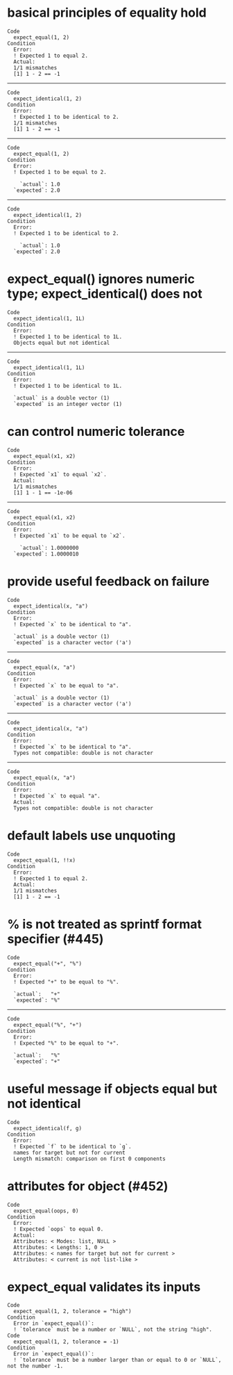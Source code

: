 # basical principles of equality hold

    Code
      expect_equal(1, 2)
    Condition
      Error:
      ! Expected 1 to equal 2.
      Actual:
      1/1 mismatches
      [1] 1 - 2 == -1

---

    Code
      expect_identical(1, 2)
    Condition
      Error:
      ! Expected 1 to be identical to 2.
      1/1 mismatches
      [1] 1 - 2 == -1

---

    Code
      expect_equal(1, 2)
    Condition
      Error:
      ! Expected 1 to be equal to 2.
      
        `actual`: 1.0
      `expected`: 2.0

---

    Code
      expect_identical(1, 2)
    Condition
      Error:
      ! Expected 1 to be identical to 2.
      
        `actual`: 1.0
      `expected`: 2.0

# expect_equal() ignores numeric type; expect_identical() does not

    Code
      expect_identical(1, 1L)
    Condition
      Error:
      ! Expected 1 to be identical to 1L.
      Objects equal but not identical

---

    Code
      expect_identical(1, 1L)
    Condition
      Error:
      ! Expected 1 to be identical to 1L.
      
      `actual` is a double vector (1)
      `expected` is an integer vector (1)

# can control numeric tolerance

    Code
      expect_equal(x1, x2)
    Condition
      Error:
      ! Expected `x1` to equal `x2`.
      Actual:
      1/1 mismatches
      [1] 1 - 1 == -1e-06

---

    Code
      expect_equal(x1, x2)
    Condition
      Error:
      ! Expected `x1` to be equal to `x2`.
      
        `actual`: 1.0000000
      `expected`: 1.0000010

# provide useful feedback on failure

    Code
      expect_identical(x, "a")
    Condition
      Error:
      ! Expected `x` to be identical to "a".
      
      `actual` is a double vector (1)
      `expected` is a character vector ('a')

---

    Code
      expect_equal(x, "a")
    Condition
      Error:
      ! Expected `x` to be equal to "a".
      
      `actual` is a double vector (1)
      `expected` is a character vector ('a')

---

    Code
      expect_identical(x, "a")
    Condition
      Error:
      ! Expected `x` to be identical to "a".
      Types not compatible: double is not character

---

    Code
      expect_equal(x, "a")
    Condition
      Error:
      ! Expected `x` to equal "a".
      Actual:
      Types not compatible: double is not character

# default labels use unquoting

    Code
      expect_equal(1, !!x)
    Condition
      Error:
      ! Expected 1 to equal 2.
      Actual:
      1/1 mismatches
      [1] 1 - 2 == -1

# % is not treated as sprintf format specifier (#445)

    Code
      expect_equal("+", "%")
    Condition
      Error:
      ! Expected "+" to be equal to "%".
      
      `actual`:   "+"
      `expected`: "%"

---

    Code
      expect_equal("%", "+")
    Condition
      Error:
      ! Expected "%" to be equal to "+".
      
      `actual`:   "%"
      `expected`: "+"

# useful message if objects equal but not identical

    Code
      expect_identical(f, g)
    Condition
      Error:
      ! Expected `f` to be identical to `g`.
      names for target but not for current
      Length mismatch: comparison on first 0 components

# attributes for object (#452)

    Code
      expect_equal(oops, 0)
    Condition
      Error:
      ! Expected `oops` to equal 0.
      Actual:
      Attributes: < Modes: list, NULL >
      Attributes: < Lengths: 1, 0 >
      Attributes: < names for target but not for current >
      Attributes: < current is not list-like >

# expect_equal validates its inputs

    Code
      expect_equal(1, 2, tolerance = "high")
    Condition
      Error in `expect_equal()`:
      ! `tolerance` must be a number or `NULL`, not the string "high".
    Code
      expect_equal(1, 2, tolerance = -1)
    Condition
      Error in `expect_equal()`:
      ! `tolerance` must be a number larger than or equal to 0 or `NULL`, not the number -1.

